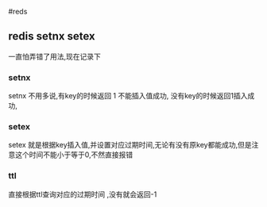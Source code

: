 #reds 

## redis setnx setex

一直怕弄错了用法,现在记录下

### setnx

setnx 不用多说,有key的时候返回 1 不能插入值成功, 没有key的时候返回1插入成功,

### setex
setex 就是根据key插入值,并设置对应过期时间,无论有没有原key都能成功,但是注意这个时间不能小于等于0,不然直接报错

### ttl
 直接根据ttl查询对应的过期时间 ,没有就会返回-1
